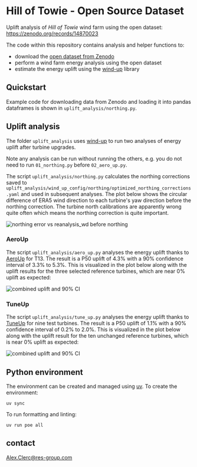 # Hill of Towie - Open Source Dataset

Uplift analysis of *Hill of Towie* wind farm using the open dataset: https://zenodo.org/records/14870023

The code within this repository contains analysis and helper functions to:
- download the [open dataset from Zenodo](https://zenodo.org/records/14870023)
- perform a wind farm energy analysis using the open dataset
- estimate the energy uplift using the [wind-up](https://github.com/resgroup/wind-up) library

## Quickstart

Example code for downloading data from Zenodo and loading it into pandas dataframes is shown in
`uplift_analysis/northing.py`.

## Uplift analysis

The folder `uplift_analysis` uses [wind-up](https://github.com/resgroup/wind-up) to run two analyses of energy uplift
after turbine upgrades.

Note any analysis can be run without running the others, e.g. you do not need to run `01_northing.py` before `02_aero_up.py`.

The script `uplift_analysis/northing.py` calculates the northing corrections saved to
`uplift_analysis/wind_up_config/northing/optimized_northing_corrections.yaml` and used in subsequent analyses. The plot
below shows the circular difference of ERA5 wind direction to each turbine's yaw direction before the northing
correction. The turbine north calibrations are apparently wrong quite often which means the northing correction is quite
important.

![northing error vs reanalysis_wd before northing](https://github.com/user-attachments/assets/aaf1e4c6-dc10-4c59-9281-1051128464af)

### AeroUp

The script `uplift_analysis/aero_up.py` analyses the energy uplift thanks
to [AeroUp](https://www.res-group.com/digital-solutions/aeroup/) for T13.
The result is a P50 uplift of 4.3% with a 90% confidence interval of 3.3% to 5.3%. This is visualized in the plot below
along with the uplift results for the three selected reference turbines, which are near 0% uplift as expected:

![combined uplift and 90% CI](https://github.com/user-attachments/assets/a36214d1-7308-4a16-9be3-9e2230170708)


### TuneUp

The script `uplift_analysis/tune_up.py` analyses the energy uplift thanks
to [TuneUp](https://www.res-group.com/digital-solutions/tuneup/) for nine test turbines. The result is a P50 uplift of
1.1% with a 90% confidence interval of 0.2% to 2.0%. This is visualized in the plot below along with the uplift result for
the ten unchanged reference turbines, which is near 0% uplift as expected:

![combined uplift and 90% CI](https://github.com/user-attachments/assets/00b17f01-54ea-4532-ab1c-16921df0b70e)


## Python environment

The environment can be created and managed using [uv](https://docs.astral.sh/uv/). To create the environment:

```commandline
uv sync
```

To run formatting and linting:

```commandline
uv run poe all
```

## contact

Alex.Clerc@res-group.com
